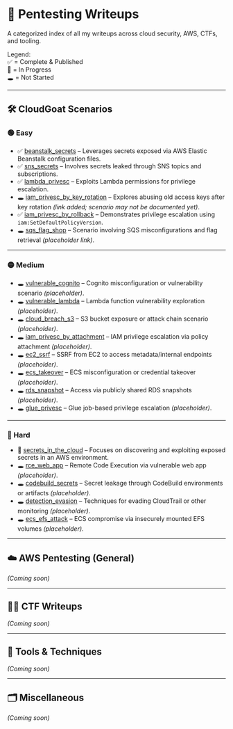 # 🧠 Pentesting Writeups

A categorized index of all my writeups across cloud security, AWS, CTFs, and tooling.

Legend:  
✅ = Complete & Published  
📝 = In Progress  
🕳️ = Not Started  

---

## 🛠️ CloudGoat Scenarios

### 🟢 Easy  
- ✅ [beanstalk_secrets](cloudgoat/cloudgoat_beanstalk_secrets.md) – Leverages secrets exposed via AWS Elastic Beanstalk configuration files.  
- ✅ [sns_secrets](cloudgoat/cloudgoat_sns_secrets.md) – Involves secrets leaked through SNS topics and subscriptions.  
- ✅ [lambda_privesc](cloudgoat/cloudgoat_lambda_privesc.md) – Exploits Lambda permissions for privilege escalation.  
- 🕳️ [iam_privesc_by_key_rotation](cloudgoat/cloudgoat_iam_privesc_by_key_rotation.md) – Explores abusing old access keys after key rotation *(link added; scenario may not be documented yet)*.  
- ✅ [iam_privesc_by_rollback](cloudgoat/cloudgoat_iam_rollback_attack.md) – Demonstrates privilege escalation using `iam:SetDefaultPolicyVersion`.  
- 🕳️ [sqs_flag_shop](cloudgoat/cloudgoat_sqs_flag_shop.md) – Scenario involving SQS misconfigurations and flag retrieval *(placeholder link)*.  

---

### 🟡 Medium  
- 🕳️ [vulnerable_cognito](cloudgoat/cloudgoat_vulnerable_cognito.md) – Cognito misconfiguration or vulnerability scenario *(placeholder)*.  
- 🕳️ [vulnerable_lambda](cloudgoat/cloudgoat_vulnerable_lambda.md) – Lambda function vulnerability exploration *(placeholder)*.  
- 🕳️ [cloud_breach_s3](cloudgoat/cloudgoat_cloud_breach_s3.md) – S3 bucket exposure or attack chain scenario *(placeholder)*.  
- 🕳️ [iam_privesc_by_attachment](cloudgoat/cloudgoat_iam_privesc_by_attachment.md) – IAM privilege escalation via policy attachment *(placeholder)*.  
- 🕳️ [ec2_ssrf](cloudgoat/cloudgoat_ec2_ssrf.md) – SSRF from EC2 to access metadata/internal endpoints *(placeholder)*.  
- 🕳️ [ecs_takeover](cloudgoat/cloudgoat_ecs_takeover.md) – ECS misconfiguration or credential takeover *(placeholder)*.  
- 🕳️ [rds_snapshot](cloudgoat/cloudgoat_rds_snapshot.md) – Access via publicly shared RDS snapshots *(placeholder)*.  
- 🕳️ [glue_privesc](cloudgoat/cloudgoat_glue_privesc.md) – Glue job-based privilege escalation *(placeholder)*.  

---

### 🔴 Hard  
- 📝 [secrets_in_the_cloud](cloudgoat/secrets_in_the_cloud.md) – Focuses on discovering and exploiting exposed secrets in an AWS environment.  
- 🕳️ [rce_web_app](cloudgoat/cloudgoat_rce_web_app.md) – Remote Code Execution via vulnerable web app *(placeholder)*.  
- 🕳️ [codebuild_secrets](cloudgoat/cloudgoat_codebuild_secrets.md) – Secret leakage through CodeBuild environments or artifacts *(placeholder)*.  
- 🕳️ [detection_evasion](cloudgoat/cloudgoat_detection_evasion.md) – Techniques for evading CloudTrail or other monitoring *(placeholder)*.  
- 🕳️ [ecs_efs_attack](cloudgoat/cloudgoat_ecs_efs_attack.md) – ECS compromise via insecurely mounted EFS volumes *(placeholder)*.  
---

## ☁️ AWS Pentesting (General)

_(Coming soon)_

---

## 🏴‍☠️ CTF Writeups

_(Coming soon)_

---

## 🧪 Tools & Techniques

_(Coming soon)_

---

## 🗂️ Miscellaneous

_(Coming soon)_
